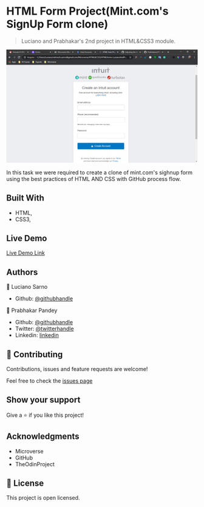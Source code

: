 # HTML Form Project(Mint.com's SignUp Form clone)

> Luciano and Prabhakar's 2nd project in HTML&CSS3 module.

![screenshot](images/screenshot.PNG)

In this task we were required to create a clone of mint.com's sighnup form using the best practices of HTML AND CSS with GitHub process flow.

## Built With

- HTML,
- CSS3,

## Live Demo

[Live Demo Link](https://rawcdn.githack.com/Prabhakarzx/HTMLforms-LucianoAndPrabhakar/9d46fc7df774eb29ab2d38cb5082585b25ada8c0/index.html)


## Authors

👤 Luciano Sarno

- Github: [@githubhandle](https://github.com/lucianosarno)

👤 Prabhakar Pandey

- Github: [@githubhandle](https://github.com/Prabhakarzx)
- Twitter: [@twitterhandle](https://twitter.com/prabhakarzx)
- Linkedin: [linkedin](https://www.linkedin.com/in/prabhakarzx/)

## 🤝 Contributing

Contributions, issues and feature requests are welcome!

Feel free to check the [issues page](https://github.com/Prabhakarzx/HTMLforms-LucianoAndPrabhakar/issues)

## Show your support

Give a ⭐️ if you like this project!

## Acknowledgments

- Microverse
- GitHub
- TheOdinProject

## 📝 License

This project is open licensed.
